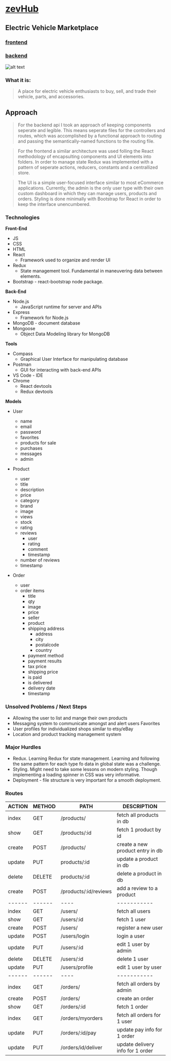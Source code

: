 # [zevHub](https://zevhub-frontend.herokuapp.com/)

## Electric Vehicle Marketplace

### [frontend](https://github.com/garrigoose/zevHub-FrontEnd)

### [backend](https://github.com/garrigoose/zevHub-BackEnd)

![alt text](./src/Images/Screen%20Shot%202022-04-02%20at%208.16.26%20AM.png)

### What it is:

> A place for electric vehicle enthusiasts to buy, sell, and trade their vehicle, parts, and accessories.

## Approach

> For the backend api I took an approach of keeping components seperate and legible. This means seperate files for the controllers and routes, which was accomplished by a functional approach to routing and passing the semantically-named functions to the routing file.

> For the frontend a similar architecture was used folling the React methodology of encapsulting components and UI elements into folders. In order to manage state Redux was implemented with a pattern of seperate actions, reducers, constants and a centrallized store.

> The UI is a simple user-focused interface similar to most eCommerce applications. Currently, the admin is the only user type with their own custom dashboard in which they can manage users, products and orders. Styling is done minimally with Bootstrap for React in order to keep the interface unencumbered.

### Technologies

**Front-End**

- JS
- CSS
- HTML
- React
  - Framework used to organize and render UI
- Redux
  - State management tool. Fundamental in maneuvering data between elements.
- Bootstrap - react-bootstrap node package.

**Back-End**

- Node.js
  - JavaScript runtime for server and APIs
- Express
  - Framework for Node.js
- MongoDB - document database
- Mongoose
  - Object Data Modeling library for MongoDB

**Tools**

- Compass
  - Graphical User Interface for manipulating database
- Postman
  - GUI for interacting with back-end APIs
- VS Code - IDE
- Chrome
  - React devtools
  - Redux devtools

**Models**

- User

  - name
  - email
  - password
  - favorites
  - products for sale
  - purchases
  - messages
  - admin

- Product

  - user
  - title
  - description
  - price
  - category
  - brand
  - image
  - views
  - stock
  - rating
  - reviews
    - user
    - rating
    - comment
    - timestamp
  - number of reviews
  - timestamp

- Order
  - user
  - order items
    - title
    - qty
    - image
    - price
    - seller
    - product
    - shipping address
      - address
      - city
      - postalcode
      - country
    - payment method
    - payment results
    - tax price
    - shipping price
    - is paid
    - is delivered
    - delivery date
    - timestamp

### Unsolved Problems / Next Steps

- Allowing the user to list and mange their own products
- Messaging system to communicate amongst and alert users Favorites
- User profiles for individualized shops similar to etsy/eBay
- Location and product tracking management system

### Major Hurdles

- Redux. Learning Redux for state management. Learning and following the same pattern for each type fo data in global state was a challenge.
- Styling. Might need to take some lessons on modern styling. Though implementing a loading spinner in CSS was very informative.
- Deployment - file structure is very important for a smooth deployment.

### Routes

| ACTION | METHOD | PATH                  | DESCRIPTION                      |
| ------ | ------ | --------------------- | -------------------------------- |
| index  | GET    | /products/            | fetch all products in db         |
| show   | GET    | /products/:id         | fetch 1 product by id            |
| create | POST   | /products/            | create a new product entry in db |
| update | PUT    | products/:id          | update a product in db           |
| delete | DELETE | products/:id          | delete a product in db           |
| create | POST   | /products/:id/reviews | add a review to a product        |
| ------ | ------ | ----                  | -----------                      |
| index  | GET    | /users/               | fetch all users                  |
| show   | GET    | /users/:id            | fetch 1 user                     |
| create | POST   | /users/               | register a new user              |
| update | POST   | /users/login          | login a user                     |
| update | PUT    | /users/:id            | edit 1 user by admin             |
| delete | DELETE | /users/:id            | delete 1 user                    |
| update | PUT    | /users/profile        | edit 1 user by user              |
| ------ | ------ | ----                  | -----------                      |
| index  | GET    | /orders/              | fetch all orders by admin        |
| create | POST   | /orders/              | create an order                  |
| show   | GET    | /orders/:id           | fetch 1 order                    |
| index  | GET    | /orders/myorders      | fetch all orders for 1 user      |
| update | PUT    | /orders/:id/pay       | update pay info for 1 order      |
| update | PUT    | /orders/id/deliver    | update delivery info for 1 order |

